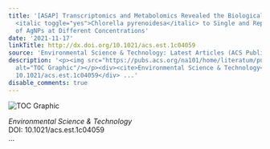 ```yaml
---
title: '[ASAP] Transcriptomics and Metabolomics Revealed the Biological Response of
  <italic toggle="yes">Chlorella pyrenoidesa</italic> to Single and Repeated Exposures
  of AgNPs at Different Concentrations'
date: '2021-11-17'
linkTitle: http://dx.doi.org/10.1021/acs.est.1c04059
source: 'Environmental Science & Technology: Latest Articles (ACS Publications)'
description: '<p><img src="https://pubs.acs.org/na101/home/literatum/publisher/achs/journals/content/esthag/0/esthag.ahead-of-print/acs.est.1c04059/20211117/images/medium/es1c04059_0006.gif"
  alt="TOC Graphic"/></p><div><cite>Environmental Science & Technology</cite></div><div>DOI:
  10.1021/acs.est.1c04059</div> ...'
disable_comments: true
---
```

<p><img src="https://pubs.acs.org/na101/home/literatum/publisher/achs/journals/content/esthag/0/esthag.ahead-of-print/acs.est.1c04059/20211117/images/medium/es1c04059_0006.gif" alt="TOC Graphic"/></p><div><cite>Environmental Science & Technology</cite></div><div>DOI: 10.1021/acs.est.1c04059</div> ...